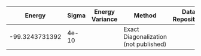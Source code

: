 | Energy             | Sigma           | Energy Variance  | Method                                                        | Data Repository                     |
|--------------------|-----------------|------------------|---------------------------------------------------------------|-------------------------------------|
| -99.3243731392     | 4e-10           |                  | Exact Diagonalization (not published)                         |                                     |
